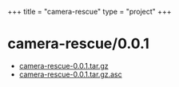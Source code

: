 +++
title = "camera-rescue"
type = "project"
+++

# camera-rescue/0.0.1
* [camera-rescue-0.0.1.tar.gz](/camera-rescue/camera-rescue/0.0.1/camera-rescue-0.0.1.tar.gz)
* [camera-rescue-0.0.1.tar.gz.asc](/camera-rescue/camera-rescue/0.0.1/camera-rescue-0.0.1.tar.gz.asc)